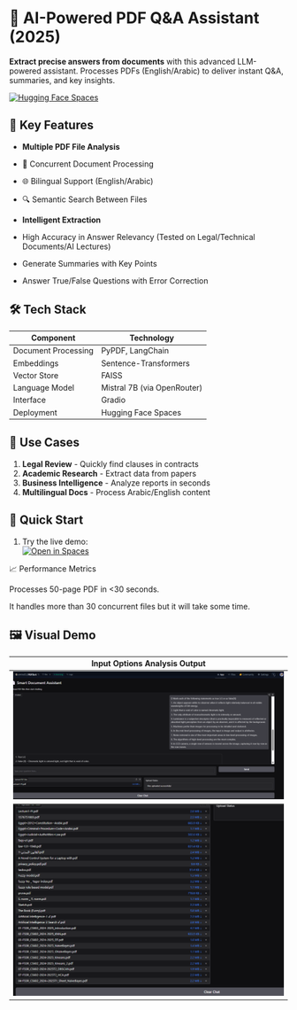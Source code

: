 
# 📄 AI-Powered PDF Q&A Assistant (2025)

**Extract precise answers from documents** with this advanced LLM-powered assistant. Processes PDFs (English/Arabic) to deliver instant Q&A, summaries, and key insights.

[![Hugging Face Spaces](https://img.shields.io/badge/🤗%20Hugging%20Face-Spaces-blue)](https://huggingface.co/spaces/amira01/PDFBot)

## 🌟 Key Features

- **Multiple PDF File Analysis**
- 📂 Concurrent Document Processing
- 🌐 Bilingual Support (English/Arabic)
- 🔍 Semantic Search Between Files

- **Intelligent Extraction**
- High Accuracy in Answer Relevancy (Tested on Legal/Technical Documents/AI Lectures)
- Generate Summaries with Key Points
- Answer True/False Questions with Error Correction

## 🛠️ Tech Stack

| Component              | Technology                          |
|------------------------|-------------------------------------|
| Document Processing    | PyPDF, LangChain                    |
| Embeddings             | Sentence-Transformers               |
| Vector Store           | FAISS                               |
| Language Model         | Mistral 7B (via OpenRouter)         |
| Interface              | Gradio                              |
| Deployment             | Hugging Face Spaces                 |

## 📌 Use Cases

1. **Legal Review** - Quickly find clauses in contracts  
2. **Academic Research** - Extract data from papers  
3. **Business Intelligence** - Analyze reports in seconds  
4. **Multilingual Docs** - Process Arabic/English content  

## 🚀 Quick Start

1. Try the live demo:  
   [![Open in Spaces](https://huggingface.co/datasets/huggingface/badges/raw/main/open-in-hf-spaces-sm.svg)](https://huggingface.co/spaces/amira01/PDFBot)

📈 Performance Metrics

Processes 50-page PDF in <30 seconds.

It handles more than 30 concurrent files but it will take some time.

## 🖼️ Visual Demo

| Input Options  Analysis Output |
|------------------------------|
| ![Input Interface](test.png)  |
| ![Input Interface](multi-pdf.png)  |

